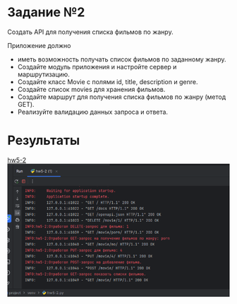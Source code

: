 # Задание №2
Создать API для получения списка фильмов по жанру. 

Приложение должно

- иметь возможность получать список фильмов по заданному жанру.
- Создайте модуль приложения и настройте сервер и маршрутизацию.
- Создайте класс Movie с полями id, title, description и genre.
- Создайте список movies для хранения фильмов.
- Создайте маршрут для получения списка фильмов по жанру (метод GET).
- Реализуйте валидацию данных запроса и ответа.

# Результаты

[hw5-2](hw5-2.py)
![pic](res-5.png)